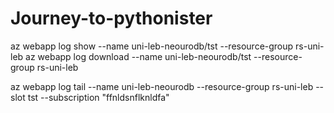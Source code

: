 # Journey-to-pythonister

az webapp log show --name uni-leb-neourodb/tst --resource-group rs-uni-leb
az webapp log download --name uni-leb-neourodb/tst --resource-group rs-uni-leb

az webapp log tail  --name uni-leb-neourodb --resource-group rs-uni-leb --slot tst --subscription "ffnldsnflknldfa"